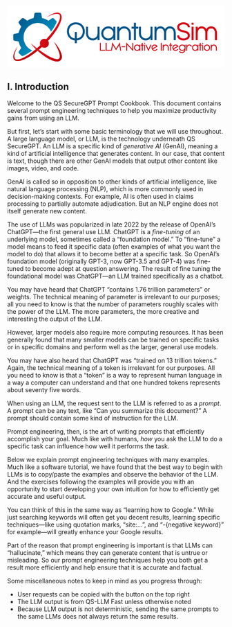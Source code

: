 ![QuantumSim-logo](../_images//QuantumSim-llm-native.png)

## I. Introduction

Welcome to the QS SecureGPT Prompt Cookbook. This document contains several prompt engineering techniques to help you maximize productivity gains from using an LLM.

But first, let’s start with some basic terminology that we will use throughout. A large language model, or LLM, is the technology underneath QS SecureGPT. An LLM is a specific kind of *generative AI* (GenAI), meaning a kind of artificial intelligence that generates content. In our case, that content is text, though there are other GenAI models that output other content like images, video, and code.

GenAI is called so in opposition to other kinds of artificial intelligence, like natural language processing (NLP), which is more commonly used in decision-making contexts. For example, AI is often used in claims processing to partially automate adjudication. But an NLP engine does not itself generate new content.

The use of LLMs was popularized in late 2022 by the release of OpenAI’s ChatGPT—the first general use LLM. ChatGPT is a *fine-tuning* of an underlying model, sometimes called a “foundation model.” To “fine-tune” a model means to feed it specific data (often examples of what you want the model to do) that allows it to become better at a specific task. So OpenAI’s foundation model (originally GPT-3, now GPT-3.5 and GPT-4) was fine-tuned to become adept at question answering. The result of fine tuning the foundational model was ChatGPT—an LLM trained specifically as a chatbot.

You may have heard that ChatGPT “contains 1.76 trillion parameters” or weights. The technical meaning of parameter is irrelevant to our purposes; all you need to know is that the number of parameters roughly scales with the power of the LLM. The more parameters, the more creative and interesting the output of the LLM.

However, larger models also require more computing resources. It has been generally found that many smaller models can be trained on specific tasks or in specific domains and perform well as the larger, general use models.

You may have also heard that ChatGPT was “trained on 13 trillion tokens.” Again, the technical meaning of a token is irrelevant for our purposes. All you need to know is that a “token” is a way to represent human language in a way a computer can understand and that one hundred tokens represents about seventy five words.

When using an LLM, the request sent to the LLM is referred to as a *prompt*. A prompt can be any text, like “Can you summarize this document?” A prompt should contain some kind of instruction for the LLM.

Prompt engineering, then, is the art of writing prompts that efficiently accomplish your goal. Much like with humans, *how* you ask the LLM to do a specific task can influence how well it performs the task.

Below we explain prompt engineering techniques with many examples. Much like a software tutorial, we have found that the best way to begin with LLMs is to copy/paste the examples and observe the behavior of the LLM. And the exercises following the examples will provide you with an opportunity to start developing your own intuition for how to efficiently get accurate and useful output.

You can think of this in the same way as “learning how to Google.” While just searching keywords will often get you decent results, learning specific techniques—like using quotation marks, “site:...”, and “-{negative keyword}” for example—will greatly enhance your Google results.

Part of the reason that prompt engineering is important is that LLMs can “hallucinate,” which means they can generate content that is untrue or misleading. So our prompt engineering techniques help you both get a result more efficiently and help ensure that it is accurate and factual.

Some miscellaneous notes to keep in mind as you progress through: 

- User requests can be copied with the button on the top right
- The LLM output is from QS-LLM Fast unless otherwise noted
- Because LLM output is not deterministic, sending the same prompts to the same LLMs does not always return the same results.
